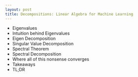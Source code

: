 ```yaml
---
layout: post
title: Decompositions: Linear Algebra for Machine Learning
---
```


- Eigenvalues
- Intuition behind Eigenvalues
- Eigen Decomposition
- Singular Value Decomposition
- Spectral Theorem
- Spectral Decomposition
- Where all of this nonsense converges
- Takeaways
- TL;DR

